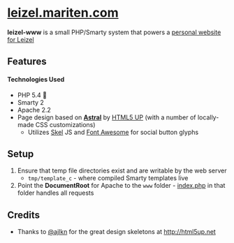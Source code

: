 [leizel.mariten.com](http://leizel.mariten.com)
==============================================
**leizel-www** is a small PHP/Smarty system that powers a [personal website for Leizel](http://leizel.mariten.com)

## Features
#### Technologies Used
* PHP 5.4 :elephant:
* Smarty 2
* Apache 2.2
* Page design based on [**Astral**](http://html5up.net/astral) by [HTML5 UP](http://html5up.net) (with a number of locally-made CSS customizations)
  * Utilizes [Skel](https://github.com/n33/skel) JS and [Font Awesome](http://fortawesome.github.io/Font-Awesome) for social button glyphs

## Setup
1. Ensure that temp file directories exist and are writable by the web server
    * `tmp/template_c` - where compiled Smarty templates live
2. Point the **DocumentRoot** for Apache to the `www` folder - [index.php](www/index.php) in that folder handles all requests

## Credits
* Thanks to [@ajlkn](https://github.com/ajlkn) for the great design skeletons at http://html5up.net
